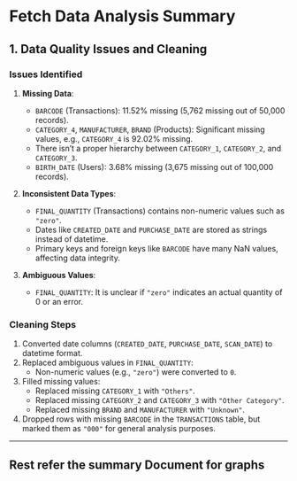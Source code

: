 # Fetch Data Analysis Summary

## 1. Data Quality Issues and Cleaning

### Issues Identified
1. **Missing Data**:
   - `BARCODE` (Transactions): 11.52% missing (5,762 missing out of 50,000 records).
   - `CATEGORY_4`, `MANUFACTURER`, `BRAND` (Products): Significant missing values, e.g., `CATEGORY_4` is 92.02% missing.
   - There isn’t a proper hierarchy between `CATEGORY_1`, `CATEGORY_2`, and `CATEGORY_3`.
   - `BIRTH_DATE` (Users): 3.68% missing (3,675 missing out of 100,000 records).

2. **Inconsistent Data Types**:
   - `FINAL_QUANTITY` (Transactions) contains non-numeric values such as `"zero"`.
   - Dates like `CREATED_DATE` and `PURCHASE_DATE` are stored as strings instead of datetime.
   - Primary keys and foreign keys like `BARCODE` have many NaN values, affecting data integrity.

3. **Ambiguous Values**:
   - `FINAL_QUANTITY`: It is unclear if `"zero"` indicates an actual quantity of 0 or an error.

### Cleaning Steps
1. Converted date columns (`CREATED_DATE`, `PURCHASE_DATE`, `SCAN_DATE`) to datetime format.
2. Replaced ambiguous values in `FINAL_QUANTITY`:
   - Non-numeric values (e.g., `"zero"`) were converted to `0`.
3. Filled missing values:
   - Replaced missing `CATEGORY_1` with `"Others"`.
   - Replaced missing `CATEGORY_2` and `CATEGORY_3` with `"Other Category"`.
   - Replaced missing `BRAND` and `MANUFACTURER` with `"Unknown"`.
4. Dropped rows with missing `BARCODE` in the `TRANSACTIONS` table, but marked them as `"000"` for general analysis purposes.

---

## Rest refer the summary Document for graphs 

